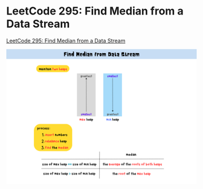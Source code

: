 # LeetCode 295: Find Median from a Data Stream
[LeetCode 295: Find Median from a Data Stream](https://medium.com/@yuminlee2/leetcode-295-find-median-from-data-stream-9d3b4ff5270f)

![leetcode 295 summary-card](https://github.com/ClaireLee22/Leetcode/blob/main/LeetCode295-Find%20Median%20from%20a%20Data%20Stream/images/Find%20median%20from%20Data%20Stream.png)
